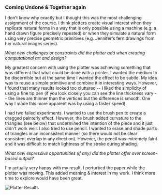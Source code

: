 ### Coming Undone & Together again

I don't know why exactly but I thought this was the most challenging assignment of the course. I think plotters create visual interest when they replicate natural forms in a way that is only possible using a machine (e.g. a hand drawn figure precisely repeated) or when they simulate a natural form using very precise geometric primitives (e.g. Jennifer's fern drawings from her natural images series).

*What new challenges or constraints did the plotter add when creating computational art and design?*

My greatest concern with using the plotter was achieving something that was different that what could be done with a printer. I wanted the medium to be discernible but at the same time I wanted the effect to be subtle. My idea was to reuse a simple primitive and combine it in interesting ways. However, I found that many results looked too cluttered -- I liked the simplicity of using a fine tip pen (if you look closely you can see the line thickness vary -- the lines are thinner than the vertices but the difference is smooth. One way I made this more apparent was by using a faster speed).

I had two failed experiments. I wanted to use the brush pen to create a dragged painterly effect. However, the brush added curvature to the triangles (see below) that undermined the intention of the piece and it just didn't work well. I also tried to use pencil. I wanted to erase and shade parts of triangles in an inconsistent manner (so there would not be clear consistent overlap in any direction). However, the pencil was extremely faint and it was difficult to match lightness of the stroke during shading.

*What new expressive opportunities (if any) did the plotter offer over screen-based output?*

I'm actually very happy with my result. I perturbed the paper while the plotter was moving. This added meaning & interest in my work. I think more time to explore would have been great. 

![Plotter Results](plotter_img.png)
